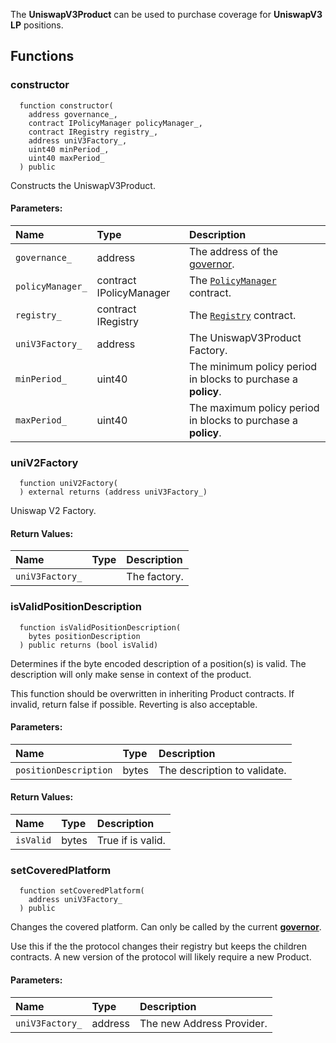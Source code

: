 The **UniswapV3Product** can be used to purchase coverage for **UniswapV3 LP** positions.


## Functions
### constructor
```solidity
  function constructor(
    address governance_,
    contract IPolicyManager policyManager_,
    contract IRegistry registry_,
    address uniV3Factory_,
    uint40 minPeriod_,
    uint40 maxPeriod_
  ) public
```
Constructs the UniswapV3Product.


#### Parameters:
| Name | Type | Description                                                          |
| :--- | :--- | :------------------------------------------------------------------- |
|`governance_` | address | The address of the [governor](/docs/protocol/governance).
|`policyManager_` | contract IPolicyManager | The [`PolicyManager`](../PolicyManager) contract.
|`registry_` | contract IRegistry | The [`Registry`](../Registry) contract.
|`uniV3Factory_` | address | The UniswapV3Product Factory.
|`minPeriod_` | uint40 | The minimum policy period in blocks to purchase a **policy**.
|`maxPeriod_` | uint40 | The maximum policy period in blocks to purchase a **policy**.

### uniV2Factory
```solidity
  function uniV2Factory(
  ) external returns (address uniV3Factory_)
```
Uniswap V2 Factory.



#### Return Values:
| Name                           | Type          | Description                                                                  |
| :----------------------------- | :------------ | :--------------------------------------------------------------------------- |
|`uniV3Factory_`|  | The factory.
### isValidPositionDescription
```solidity
  function isValidPositionDescription(
    bytes positionDescription
  ) public returns (bool isValid)
```
Determines if the byte encoded description of a position(s) is valid.
The description will only make sense in context of the product.

This function should be overwritten in inheriting Product contracts.
If invalid, return false if possible. Reverting is also acceptable.

#### Parameters:
| Name | Type | Description                                                          |
| :--- | :--- | :------------------------------------------------------------------- |
|`positionDescription` | bytes | The description to validate.

#### Return Values:
| Name                           | Type          | Description                                                                  |
| :----------------------------- | :------------ | :--------------------------------------------------------------------------- |
|`isValid`| bytes | True if is valid.
### setCoveredPlatform
```solidity
  function setCoveredPlatform(
    address uniV3Factory_
  ) public
```
Changes the covered platform.
Can only be called by the current [**governor**](/docs/protocol/governance).

Use this if the the protocol changes their registry but keeps the children contracts.
A new version of the protocol will likely require a new Product.

#### Parameters:
| Name | Type | Description                                                          |
| :--- | :--- | :------------------------------------------------------------------- |
|`uniV3Factory_` | address | The new Address Provider.

